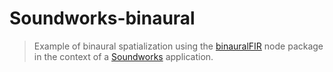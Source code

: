 # Soundworks-binaural

> Example of binaural spatialization using the [binauralFIR](https://github.com/Ircam-RnD/binauralFIR) node package in the context of a [Soundworks](https://github.com/collective-soundworks/soundworks/) application.
